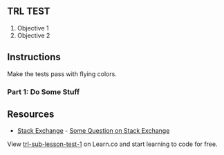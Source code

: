 ## TRL TEST

1. Objective 1
2. Objective 2

## Instructions

Make the tests pass with flying colors.

### Part 1: Do Some Stuff

## Resources

* [Stack Exchange](http://www.stackexchange.com) - [Some Question on Stack Exchange](http://www.stackexchange.com/questions/123)

<p class='util--hide'>View <a href='https://learn.co/lessons/trl-sub-lesson-test-1'>trl-sub-lesson-test-1</a> on Learn.co and start learning to code for free.</p>
